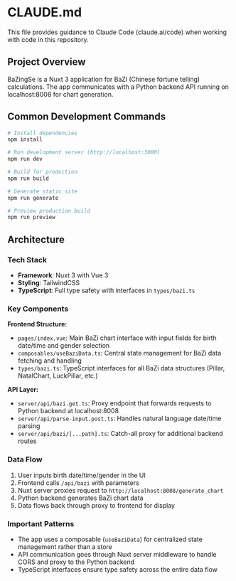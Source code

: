 # CLAUDE.md

This file provides guidance to Claude Code (claude.ai/code) when working with code in this repository.

## Project Overview

BaZingSe is a Nuxt 3 application for BaZi (Chinese fortune telling) calculations. The app communicates with a Python backend API running on localhost:8008 for chart generation.

## Common Development Commands

```bash
# Install dependencies
npm install

# Run development server (http://localhost:3000)
npm run dev

# Build for production
npm run build

# Generate static site
npm run generate

# Preview production build
npm run preview
```

## Architecture

### Tech Stack
- **Framework**: Nuxt 3 with Vue 3
- **Styling**: TailwindCSS
- **TypeScript**: Full type safety with interfaces in `types/bazi.ts`

### Key Components

**Frontend Structure:**
- `pages/index.vue`: Main BaZi chart interface with input fields for birth date/time and gender selection
- `composables/useBaziData.ts`: Central state management for BaZi data fetching and handling
- `types/bazi.ts`: TypeScript interfaces for all BaZi data structures (Pillar, NatalChart, LuckPillar, etc.)

**API Layer:**
- `server/api/bazi.get.ts`: Proxy endpoint that forwards requests to Python backend at localhost:8008
- `server/api/parse-input.post.ts`: Handles natural language date/time parsing
- `server/api/bazi/[...path].ts`: Catch-all proxy for additional backend routes

### Data Flow
1. User inputs birth date/time/gender in the UI
2. Frontend calls `/api/bazi` with parameters
3. Nuxt server proxies request to `http://localhost:8008/generate_chart`
4. Python backend generates BaZi chart data
5. Data flows back through proxy to frontend for display

### Important Patterns
- The app uses a composable (`useBaziData`) for centralized state management rather than a store
- API communication goes through Nuxt server middleware to handle CORS and proxy to the Python backend
- TypeScript interfaces ensure type safety across the entire data flow